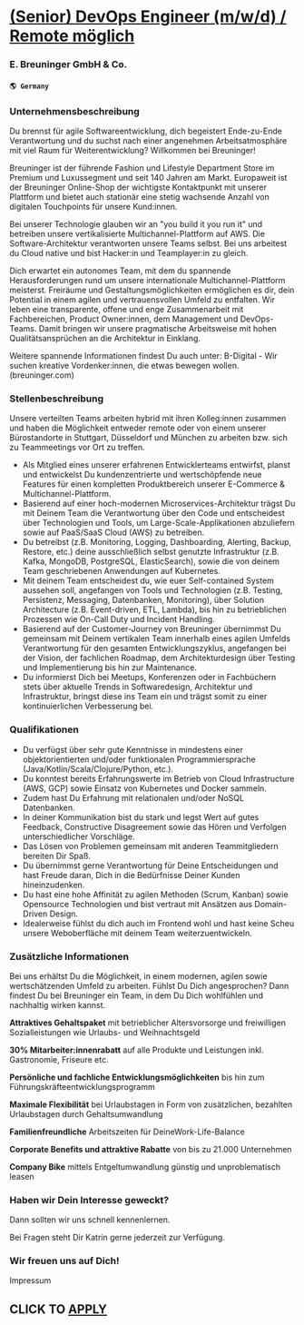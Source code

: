 # [(Senior) DevOps Engineer (m/w/d) / Remote möglich](https://www.remotewlb.com/apply/senior-devops-engineer-m-w-d-remote-moglich)  
### E. Breuninger GmbH & Co.  
#### `🌎 Germany`  

### Unternehmensbeschreibung

Du brennst für agile Softwareentwicklung, dich begeistert Ende-zu-Ende Verantwortung und du suchst nach einer angenehmen Arbeitsatmosphäre mit viel Raum für Weiterentwicklung? Willkommen bei Breuninger!

Breuninger ist der führende Fashion und Lifestyle Department Store im Premium und Luxussegment und seit 140 Jahren am Markt. Europaweit ist der Breuninger Online-Shop der wichtigste Kontaktpunkt mit unserer Plattform und bietet auch stationär eine stetig wachsende Anzahl von digitalen Touchpoints für unsere Kund:innen.

Bei unserer Technologie glauben wir an "you build it you run it" und betreiben unsere vertikalisierte Multichannel-Plattform auf AWS. Die Software-Architektur verantworten unsere Teams selbst. Bei uns arbeitest du Cloud native und bist Hacker:in und Teamplayer:in zu gleich.

Dich erwartet ein autonomes Team, mit dem du spannende Herausforderungen rund um unsere internationale Multichannel-Plattform meisterst. Freiräume und Gestaltungsmöglichkeiten ermöglichen es dir, dein Potential in einem agilen und vertrauensvollen Umfeld zu entfalten. Wir leben eine transparente, offene und enge Zusammenarbeit mit Fachbereichen, Product Owner:innen, dem Management und DevOps-Teams. Damit bringen wir unsere pragmatische Arbeitsweise mit hohen Qualitätsansprüchen an die Architektur in Einklang.

Weitere spannende Informationen findest Du auch unter: B-Digital - Wir suchen kreative Vordenker:innen, die etwas bewegen wollen. (breuninger.com)

### Stellenbeschreibung

Unsere verteilten Teams arbeiten hybrid mit ihren Kolleg:innen zusammen und haben die Möglichkeit entweder remote oder von einem unserer Bürostandorte in Stuttgart, Düsseldorf und München zu arbeiten bzw. sich zu Teammeetings vor Ort zu treffen.

  * Als Mitglied eines unserer erfahrenen Entwicklerteams entwirfst, planst und entwickelst Du kundenzentrierte und wertschöpfende neue Features für einen kompletten Produktbereich unserer E-Commerce & Multichannel-Plattform.
  * Basierend auf einer hoch-modernen Microservices-Architektur trägst Du mit Deinem Team die Verantwortung über den Code und entscheidest über Technologien und Tools, um Large-Scale-Applikationen abzuliefern sowie auf PaaS/SaaS Cloud (AWS) zu betreiben.
  * Du betreibst (z.B. Monitoring, Logging, Dashboarding, Alerting, Backup, Restore, etc.) deine ausschließlich selbst genutzte Infrastruktur (z.B. Kafka, MongoDB, PostgreSQL, ElasticSearch), sowie die von deinem Team geschriebenen Anwendungen auf Kubernetes.
  * Mit deinem Team entscheidest du, wie euer Self-contained System aussehen soll, angefangen von Tools und Technologien (z.B. Testing, Persistenz, Messaging, Datenbanken, Monitoring), über Solution Architecture (z.B. Event-driven, ETL, Lambda), bis hin zu betrieblichen Prozessen wie On-Call Duty und Incident Handling.
  * Basierend auf der Customer-Journey von Breuninger übernimmst Du gemeinsam mit Deinem vertikalen Team innerhalb eines agilen Umfelds Verantwortung für den gesamten Entwicklungszyklus, angefangen bei der Vision, der fachlichen Roadmap, dem Architekturdesign über Testing und Implementierung bis hin zur Maintenance.
  * Du informierst Dich bei Meetups, Konferenzen oder in Fachbüchern stets über aktuelle Trends in Softwaredesign, Architektur und Infrastruktur, bringst diese ins Team ein und trägst somit zu einer kontinuierlichen Verbesserung bei.

### Qualifikationen

  * Du verfügst über sehr gute Kenntnisse in mindestens einer objektorientierten und/oder funktionalen Programmiersprache (Java/Kotlin/Scala/Clojure/Python, etc.).
  * Du konntest bereits Erfahrungswerte im Betrieb von Cloud Infrastructure (AWS, GCP) sowie Einsatz von Kubernetes und Docker sammeln.
  * Zudem hast Du Erfahrung mit relationalen und/oder NoSQL Datenbanken.
  * In deiner Kommunikation bist du stark und legst Wert auf gutes Feedback, Constructive Disagreement sowie das Hören und Verfolgen unterschiedlicher Vorschläge.
  * Das Lösen von Problemen gemeinsam mit anderen Teammitgliedern bereiten Dir Spaß.
  * Du übernimmst gerne Verantwortung für Deine Entscheidungen und hast Freude daran, Dich in die Bedürfnisse Deiner Kunden hineinzudenken.
  * Du hast eine hohe Affinität zu agilen Methoden (Scrum, Kanban) sowie Opensource Technologien und bist vertraut mit Ansätzen aus Domain-Driven Design.
  * Idealerweise fühlst du dich auch im Frontend wohl und hast keine Scheu unsere Weboberfläche mit deinem Team weiterzuentwickeln.

### Zusätzliche Informationen

Bei uns erhältst Du die Möglichkeit, in einem modernen, agilen sowie wertschätzenden Umfeld zu arbeiten. Fühlst Du Dich angesprochen? Dann findest Du bei Breuninger ein Team, in dem Du Dich wohlfühlen und nachhaltig wirken kannst.

 **Attraktives Gehaltspaket** mit betrieblicher Altersvorsorge und freiwilligen Sozialleistungen wie Urlaubs- und Weihnachtsgeld

 **30% Mitarbeiter:innenrabatt** auf alle Produkte und Leistungen inkl. Gastronomie, Friseure etc.

 **Persönliche und fachliche Entwicklungsmöglichkeiten** bis hin zum Führungskräfteentwicklungsprogramm

 **Maximale Flexibilität** bei Urlaubstagen in Form von zusätzlichen, bezahlten Urlaubstagen durch Gehaltsumwandlung

 **Familienfreundliche** Arbeitszeiten für DeineWork-Life-Balance

 **Corporate Benefits und attraktive Rabatte** von bis zu 21.000 Unternehmen

 **Company Bike** mittels Entgeltumwandlung günstig und unproblematisch leasen

### Haben wir Dein Interesse geweckt?

Dann sollten wir uns schnell kennenlernen.

Bei Fragen steht Dir Katrin gerne jederzeit zur Verfügung.

### Wir freuen uns auf Dich!

Impressum

  
## CLICK TO [APPLY](https://www.remotewlb.com/apply/senior-devops-engineer-m-w-d-remote-moglich)

